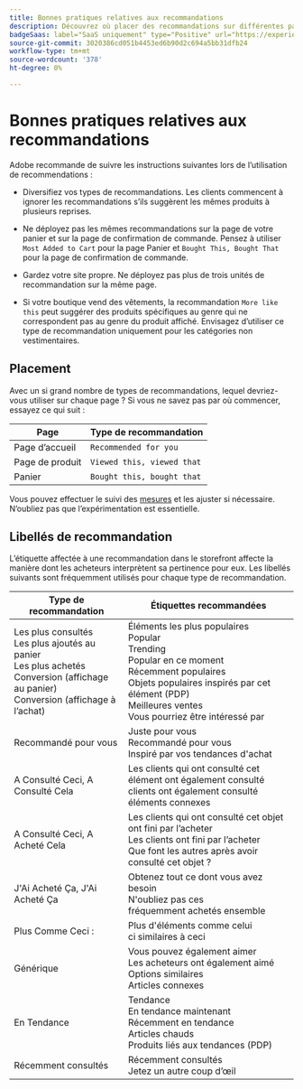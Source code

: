 ```yaml
---
title: Bonnes pratiques relatives aux recommandations
description: Découvrez où placer des recommandations sur différentes pages de votre site et obtenez des suggestions pour les libellés fréquemment utilisés pour chaque type de recommandation.
badgeSaas: label="SaaS uniquement" type="Positive" url="https://experienceleague.adobe.com/en/docs/commerce/user-guides/product-solutions" tooltip="S’applique uniquement aux projets Adobe Commerce as a Cloud Service et Adobe Commerce Optimizer (infrastructure SaaS gérée par Adobe)."
source-git-commit: 3020386cd051b4453ed6b90d2c694a5bb31dfb24
workflow-type: tm+mt
source-wordcount: '378'
ht-degree: 0%

---
```


# Bonnes pratiques relatives aux recommandations

Adobe recommande de suivre les instructions suivantes lors de l’utilisation de recommendations :

- Diversifiez vos types de recommandations. Les clients commencent à ignorer les recommandations s’ils suggèrent les mêmes produits à plusieurs reprises.

- Ne déployez pas les mêmes recommandations sur la page de votre panier et sur la page de confirmation de commande. Pensez à utiliser `Most Added to Cart` pour la page Panier et `Bought This, Bought That` pour la page de confirmation de commande.

- Gardez votre site propre. Ne déployez pas plus de trois unités de recommandation sur la même page.

- Si votre boutique vend des vêtements, la recommandation `More like this` peut suggérer des produits spécifiques au genre qui ne correspondent pas au genre du produit affiché. Envisagez d’utiliser ce type de recommandation uniquement pour les catégories non vestimentaires.

## Placement

Avec un si grand nombre de types de recommandations, lequel devriez-vous utiliser sur chaque page ? Si vous ne savez pas par où commencer, essayez ce qui suit :

| Page | Type de recommandation |
|---|---|
| Page d’accueil | `Recommended for you` |
| Page de produit | `Viewed this, viewed that` |
| Panier | `Bought this, bought that` |

Vous pouvez effectuer le suivi des [mesures](../../manage-results/recommendation-performance.md) et les ajuster si nécessaire. N’oubliez pas que l’expérimentation est essentielle.

## Libellés de recommandation

L’étiquette affectée à une recommandation dans le storefront affecte la manière dont les acheteurs interprètent sa pertinence pour eux. Les libellés suivants sont fréquemment utilisés pour chaque type de recommandation.

| Type de recommandation | Étiquettes recommandées |
|---|---|
| Les plus consultés<br> Les plus ajoutés au panier<br>Les plus achetés<br>Conversion (affichage au panier)<br>Conversion (affichage à l’achat) | Éléments les plus populaires<br>Popular<br>Trending<br>Popular en ce moment<br>Récemment populaires<br>Objets populaires inspirés par cet élément (PDP)<br>Meilleures ventes<br>Vous pourriez être intéressé par |
| Recommandé pour vous | Juste pour vous<br>Recommandé pour vous<br>Inspiré par vos tendances d&#39;achat |
| A Consulté Ceci, A Consulté Cela | Les clients qui ont consulté cet élément ont également consulté <br> clients ont également consulté <br> éléments connexes |
| A Consulté Ceci, A Acheté Cela | Les clients qui ont consulté cet objet ont fini par l’acheter<br>Les clients ont fini par l’acheter<br>Que font les autres après avoir consulté cet objet ? |
| J&#39;Ai Acheté Ça, J&#39;Ai Acheté Ça | Obtenez tout ce dont vous avez besoin<br>N&#39;oubliez pas ces <br> fréquemment achetés ensemble |
| Plus Comme Ceci : | Plus d&#39;éléments comme celui<br>ci similaires à ceci |
| Générique | Vous pouvez également aimer<br>Les acheteurs ont également aimé<br>Options similaires<br>Articles connexes |
| En Tendance | Tendance<br>En tendance maintenant<br>Récemment en tendance<br>Articles chauds<br>Produits liés aux tendances (PDP) |
| Récemment consultés | Récemment consultés<br>Jetez un autre coup d’œil |
